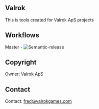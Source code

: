 ## Valrok
This is tools created for Valrok ApS projects

## Workflows
Master - ![Semantic-release](https://github.com/Valrok-Games/PlayerPrefs/actions/workflows/semantic-release.yml/badge.svg?branch=master)

## Copyright
Owner: Valrok ApS

## Contact
Contact: fred@valrokgames.com
